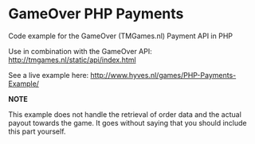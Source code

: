 GameOver PHP Payments
=====================

Code example for the GameOver (TMGames.nl) Payment API in PHP

Use in combination with the GameOver API: http://tmgames.nl/static/api/index.html

See a live example here: http://www.hyves.nl/games/PHP-Payments-Example/

**NOTE** 

This example does not handle the retrieval of order data and the actual payout towards the game. It goes without saying that you should include this part yourself.
